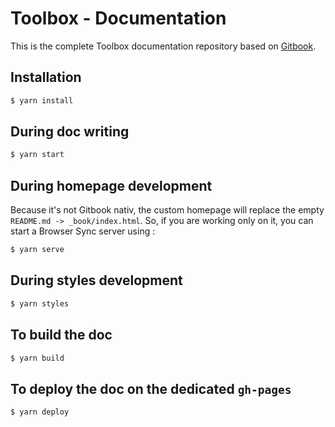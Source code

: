 # Toolbox - Documentation

This is the complete Toolbox documentation repository based on [Gitbook](https://github.com/GitbookIO/gitbook-cli).

## Installation

```bash
$ yarn install 
```

## During doc writing

```bash
$ yarn start
```

## During homepage development

Because it's not Gitbook nativ, the custom homepage will replace the empty `README.md -> _book/index.html`. So, if you are working only on it, you can start a Browser Sync server using :

```bash
$ yarn serve
```

## During styles development

```bash
$ yarn styles
```

## To build the doc

```bash
$ yarn build
```

## To deploy the doc on the dedicated `gh-pages`

```bash
$ yarn deploy
```
